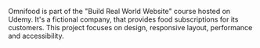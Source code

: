 Omnifood is part of the "Build Real World Website" course hosted on Udemy. It's a fictional company, that provides food subscriptions for its customers. This project focuses on design, responsive layout, performance and accessibility.